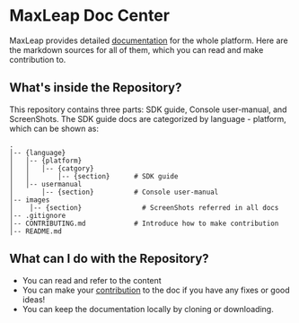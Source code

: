 # MaxLeap Doc Center

MaxLeap provides detailed [documentation](https://maxleap.cn/zh_cn/guide/docs.html) for the whole platform. Here are the markdown sources for all of them, which you can read and make contribution to.

## What's inside the Repository?

This repository contains three parts: SDK guide, Console user-manual, and ScreenShots.
The SDK guide docs are categorized by language - platform, which can be shown as:

	.
	│-- {language}
	│   │-- {platform}
	│   │   │-- {catgory}
	│   │       │-- {section}      # SDK guide
	│   │-- usermanual
	│       │-- {section}          # Console user-manual
	│-- images
	│	 │-- {section}               # ScreenShots referred in all docs
	│-- .gitignore
	│-- CONTRIBUTING.md            # Introduce how to make contribution
	│-- README.md

## What can I do with the Repository?

* You can read and refer to the content
* You can make your [contribution](https://github.com/MaxLeap/Docs/blob/master/CONTRIBUTING.md) to the doc if you have any fixes or good ideas!
* You can keep the documentation locally by cloning or downloading.
